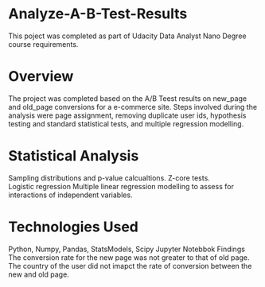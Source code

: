 # Analyze-A-B-Test-Results
This poject was completed as part of Udacity Data Analyst Nano Degree course requirements.
# Overview
The project was completed based on the A/B Teest results on new_page and old_page conversions for a e-commerce site.
Steps involved during the analysis were page assignment, removing duplicate user ids, hypothesis testing and standard statistical tests, and multiple regression modelling.
# Statistical Analysis
Sampling distributions and p-value calcualtions.
Z-core tests.<br>
Logistic regression
Multiple linear regression modelling to assess for interactions of independent variables.
# Technologies Used
Python, Numpy, Pandas, StatsModels, Scipy
Jupyter Notebbok
Findings
The conversion rate for the new page was not greater to that of old page.
The country of the user did not imapct the rate of conversion between the new and old page.
